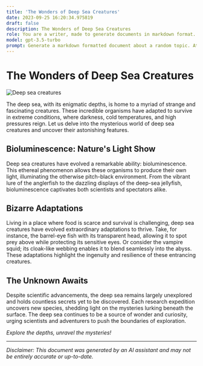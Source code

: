 ```yaml
---
title: 'The Wonders of Deep Sea Creatures'
date: 2023-09-25 16:20:34.975819
draft: false
description: The Wonders of Deep Sea Creatures
role: You are a writer, made to generate documents in markdown format. It is very important that all of the documents you generate are in valid markdown format.
model: gpt-3.5-turbo
prompt: Generate a markdown formatted document about a random topic. At the bottom, include a disclaimer explaining that the document was generated by you. The first line of the document should be the title. Make sure that the entire document is in proper markdown format, using a mix of various tags to make the document visually appealing.
---
```


# The Wonders of Deep Sea Creatures

![Deep sea creatures](https://images.unsplash.com/photo-1558980663-2c518f68db6b?ixid=MnwxMjA3fDB8MHxzZWFyY2h8Nnx8ZGVlcCUyMXNlYXJjaCUyMGNyZWVjdXRlcyUyMGNvbXBhcmVzJTIwbWFyaWNrJTIwZGF5fGVufDB8fHx8&ixlib=rb-1.2.1&auto=format&fit=crop&w=500&q=60)

The deep sea, with its enigmatic depths, is home to a myriad of strange and fascinating creatures. These incredible organisms have adapted to survive in extreme conditions, where darkness, cold temperatures, and high pressures reign. Let us delve into the mysterious world of deep sea creatures and uncover their astonishing features.

## Bioluminescence: Nature's Light Show

Deep sea creatures have evolved a remarkable ability: bioluminescence. This ethereal phenomenon allows these organisms to produce their own light, illuminating the otherwise pitch-black environment. From the vibrant lure of the anglerfish to the dazzling displays of the deep-sea jellyfish, bioluminescence captivates both scientists and spectators alike.

## Bizarre Adaptations

Living in a place where food is scarce and survival is challenging, deep sea creatures have evolved extraordinary adaptations to thrive. Take, for instance, the barrel-eye fish with its transparent head, allowing it to spot prey above while protecting its sensitive eyes. Or consider the vampire squid; its cloak-like webbing enables it to blend seamlessly into the abyss. These adaptations highlight the ingenuity and resilience of these entrancing creatures.

## The Unknown Awaits

Despite scientific advancements, the deep sea remains largely unexplored and holds countless secrets yet to be discovered. Each research expedition uncovers new species, shedding light on the mysteries lurking beneath the surface. The deep sea continues to be a source of wonder and curiosity, urging scientists and adventurers to push the boundaries of exploration.

*Explore the depths, unravel the mysteries!*

---

*Disclaimer: This document was generated by an AI assistant and may not be entirely accurate or up-to-date.*